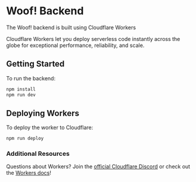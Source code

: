 # Woof! Backend

The Woof! backend is built using Cloudflare Workers

Cloudflare Workers let you deploy serverless code instantly across the globe for
exceptional performance, reliability, and scale.

## Getting Started

To run the backend:

```bash
npm install
npm run dev
```

## Deploying Workers

To deploy the worker to Cloudflare:

```bash
npm run deploy
```

### Additional Resources

Questions about Workers? Join the
[official Cloudflare Discord](https://workers.community/) or check out the
[Workers docs](https://developers.cloudflare.com/workers/)!
